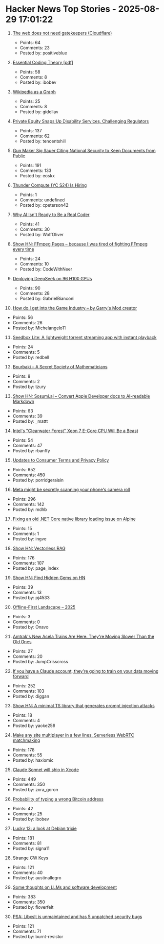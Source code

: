 # Hacker News Top Stories - 2025-08-29 17:01:22

1. [The web does not need gatekeepers (Cloudflare)](https://positiveblue.substack.com/p/the-web-does-not-need-gatekeepers)
   - Points: 64
   - Comments: 23
   - Posted by: positiveblue

2. [Essential Coding Theory [pdf]](https://cse.buffalo.edu/faculty/atri/courses/coding-theory/book/web-coding-book.pdf)
   - Points: 58
   - Comments: 8
   - Posted by: ibobev

3. [Wikipedia as a Graph](https://wikigrapher.com/paths)
   - Points: 25
   - Comments: 8
   - Posted by: gidellav

4. [Private Equity Snaps Up Disability Services, Challenging Regulators](https://www.governing.com/management-and-administration/private-equity-snaps-up-disability-services-challenging-regulators)
   - Points: 137
   - Comments: 62
   - Posted by: tencentshill

5. [Gun Maker Sig Sauer Citing National Security to Keep Documents from Public](https://practicalshootinginsights.com/eighth-circuit-fmeca-update/)
   - Points: 191
   - Comments: 133
   - Posted by: eoskx

6. [Thunder Compute (YC S24) Is Hiring](https://www.ycombinator.com/companies/thunder-compute/jobs/sS6QzTi-founding-developer-advocate-contract-to-hire)
   - Points: 1
   - Comments: undefined
   - Posted by: cpeterson42

7. [Why AI Isn't Ready to Be a Real Coder](https://spectrum.ieee.org/ai-for-coding)
   - Points: 41
   - Comments: 30
   - Posted by: WolfOliver

8. [Show HN: FFmpeg Pages – because I was tired of fighting FFmpeg every time](https://ffmpegs.pages.dev/)
   - Points: 24
   - Comments: 10
   - Posted by: CodeWithNeer

9. [Deploying DeepSeek on 96 H100 GPUs](https://lmsys.org/blog/2025-05-05-large-scale-ep/)
   - Points: 90
   - Comments: 28
   - Posted by: GabrielBianconi

10. [How do I get into the Game Industry – by Garry's Mod creator](https://garry.net/posts/how-do-i-get-into-the-game-industry)
   - Points: 56
   - Comments: 26
   - Posted by: Michelangelo11

11. [Seedbox Lite: A lightweight torrent streaming app with instant playback](https://github.com/hotheadhacker/seedbox-lite)
   - Points: 24
   - Comments: 5
   - Posted by: redbell

12. [Bourbaki – A Secret Society of Mathematicians](https://books.google.com/books/about/Bourbaki.html)
   - Points: 8
   - Comments: 2
   - Posted by: tzury

13. [Show HN: Sosumi.ai – Convert Apple Developer docs to AI-readable Markdown](https://sosumi.ai/)
   - Points: 63
   - Comments: 39
   - Posted by: _mattt

14. [Intel's "Clearwater Forest" Xeon 7 E-Core CPU Will Be a Beast](https://www.nextplatform.com/2025/08/26/intels-clearwater-forest-xeon-7-e-core-cpu-will-be-a-beast/)
   - Points: 54
   - Comments: 47
   - Posted by: rbanffy

15. [Updates to Consumer Terms and Privacy Policy](https://www.anthropic.com/news/updates-to-our-consumer-terms)
   - Points: 652
   - Comments: 450
   - Posted by: porridgeraisin

16. [Meta might be secretly scanning your phone's camera roll](https://www.zdnet.com/article/meta-might-be-secretly-scanning-your-phones-camera-roll-how-to-check-and-turn-it-off/)
   - Points: 296
   - Comments: 142
   - Posted by: mdhb

17. [Fixing an old .NET Core native library loading issue on Alpine](https://andrewlock.net/fixing-an-old-dotnet-core-native-library-loading-issue-on-alpine/)
   - Points: 15
   - Comments: 1
   - Posted by: ingve

18. [Show HN: Vectorless RAG](https://github.com/VectifyAI/PageIndex/blob/main/cookbook/pageindex_RAG_simple.ipynb)
   - Points: 176
   - Comments: 107
   - Posted by: page_index

19. [Show HN: Find Hidden Gems on HN](https://pj4533.com/hn-overlooked/)
   - Points: 39
   - Comments: 13
   - Posted by: pj4533

20. [Offline-First Landscape – 2025](https://marcoapp.io/blog/offline-first-landscape)
   - Points: 3
   - Comments: 0
   - Posted by: Onavo

21. [Amtrak's New Acela Trains Are Here. They're Moving Slower Than the Old Ones](https://www.wsj.com/us-news/amtraks-new-acela-trains-are-here-theyre-moving-slower-than-the-old-ones-f0794127)
   - Points: 27
   - Comments: 20
   - Posted by: JumpCrisscross

22. [If you have a Claude account, they're going to train on your data moving forward](https://old.reddit.com/r/LocalLLaMA/comments/1n2ubjx/if_you_have_a_claude_personal_account_they_are/)
   - Points: 252
   - Comments: 103
   - Posted by: diggan

23. [Show HN: A minimal TS library that generates prompt injection attacks](https://prompt-injector.blueprintlab.io/)
   - Points: 18
   - Comments: 4
   - Posted by: yaoke259

24. [Make any site multiplayer in a few lines. Serverless WebRTC matchmaking](https://oxism.com/trystero/)
   - Points: 178
   - Comments: 55
   - Posted by: haxiomic

25. [Claude Sonnet will ship in Xcode](https://developer.apple.com/documentation/xcode-release-notes/xcode-26-release-notes)
   - Points: 449
   - Comments: 350
   - Posted by: zora_goron

26. [Probability of typing a wrong Bitcoin address](https://www.johndcook.com/blog/2025/08/28/wrong-address/)
   - Points: 42
   - Comments: 25
   - Posted by: ibobev

27. [Lucky 13: a look at Debian trixie](https://lwn.net/Articles/1033474/)
   - Points: 181
   - Comments: 81
   - Posted by: signa11

28. [Strange CW Keys](https://sites.google.com/site/oh6dccw/strangecwkeys)
   - Points: 121
   - Comments: 40
   - Posted by: austinallegro

29. [Some thoughts on LLMs and software development](https://martinfowler.com/articles/202508-ai-thoughts.html)
   - Points: 383
   - Comments: 350
   - Posted by: floverfelt

30. [PSA: Libxslt is unmaintained and has 5 unpatched security bugs](https://vuxml.freebsd.org/freebsd/b0a3466f-5efc-11f0-ae84-99047d0a6bcc.html)
   - Points: 121
   - Comments: 71
   - Posted by: burnt-resistor

